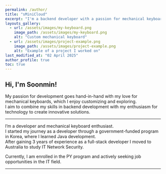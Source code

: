 ```yaml
---
permalink: /author/
title: "sMiniCloud"
excerpt: "I'm a backend developer with a passion for mechanical keyboards. Currently based in Australia, I combine my skills in IT and development to create innovative solutions."
layouts_gallery:
  - url: /assets/images/my-keyboard.png
    image_path: /assets/images/my-keyboard.png
    alt: "Custom mechanical keyboard"
  - url: /assets/images/project-example.png
    image_path: /assets/images/project-example.png
    alt: "Example of a project I worked on"
last_modified_at: "02 April 2025"
author_profile: true
toc: true
---
```


## Hi, I'm Soonmin!

My passion for development goes hand-in-hand with my love for mechanical keyboards, which I enjoy customizing and exploring.   
I aim to combine my skills in backend development with my enthusiasm for technology to create innovative solutions.   

---

I’m a developer and mechanical keyboard enthusiast.   
I started my journey as a developer through a government-funded program in Korea, where I learned Java development.   
After gaining 3 years of experience as a full-stack developer I moved to Australia to study IT Network Security.   

Currently, I am enrolled in the PY program and actively seeking job opportunities in the IT field.   

---